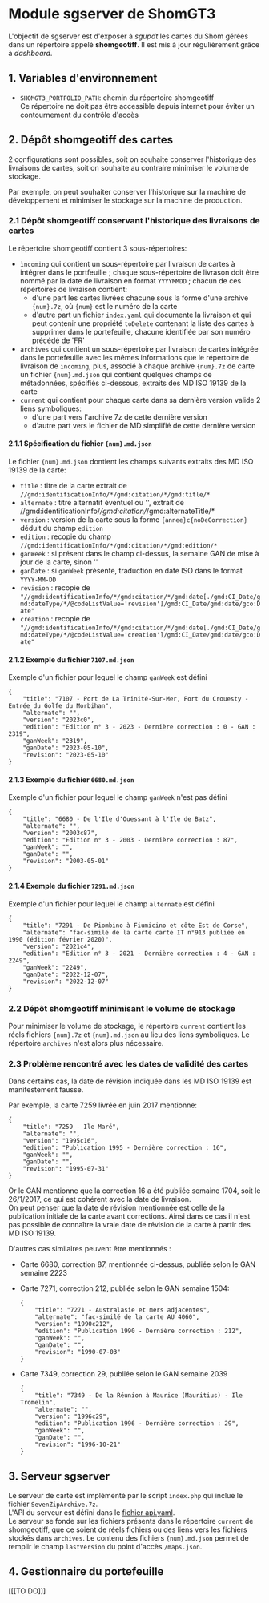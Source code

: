# Module sgserver de ShomGT3
L'objectif de sgserver est d'exposer à *sgupdt* les cartes du Shom gérées dans un répertoire appelé **shomgeotiff**.
Il est mis à jour régulièrement grâce à *dashboard*.

## 1. Variables d'environnement
- `SHOMGT3_PORTFOLIO_PATH`: chemin du répertoire shomgeotiff  
  Ce répertoire ne doit pas être accessible depuis internet pour éviter un contournement du contrôle d'accès

## 2. Dépôt shomgeotiff des cartes
2 configurations sont possibles, soit on souhaite conserver l'historique des livraisons de cartes,
soit on souhaite au contraire minimiser le volume de stockage.

Par exemple, on peut souhaiter conserver l'historique sur la machine de développement
et minimiser le stockage sur la machine de production.

### 2.1 Dépôt shomgeotiff conservant l'historique des livraisons de cartes
Le répertoire shomgeotiff contient 3 sous-répertoires:

- `ìncoming` qui contient un sous-répertoire par livraison de cartes à intégrer dans le portfeuille ;
  chaque sous-répertoire de livrason doit être nommé par la date de livraison en format `YYYYMMDD` ;
  chacun de ces répertoires de livraison contient:
  - d'une part les cartes livrées chacune sous la forme d'une archive `{num}.7z`, où `{num}` est le numéro de la carte
  - d'autre part un fichier `index.yaml` qui documente la livraison et qui peut contenir une propriété `toDelete` contenant
    la liste des cartes à supprimer dans le portefeuille, chacune identifiée par son numéro précédé de 'FR'
- `archives` qui contient un sous-répertoire par livraison de cartes intégrée dans le portefeuille
  avec les mêmes informations que le répertoire de livraison de `incoming`,
  plus, associé à chaque archive `{num}.7z` de carte un fichier `{num}.md.json`
  qui contient quelques champs de métadonnées, spécifiés ci-dessous, extraits des MD ISO 19139 de la carte
- `current` qui contient pour chaque carte dans sa dernière version valide 2 liens symboliques:
  - d'une part vers l'archive 7z de cette dernière version
  - d'autre part vers le fichier de MD simplifié de cette dernière version
  
#### 2.1.1 Spécification du fichier `{num}.md.json`
Le fichier `{num}.md.json` dontient les champs suivants extraits des MD ISO 19139 de la carte:

- `title` : titre de la carte extrait de `//gmd:identificationInfo/*/gmd:citation/*/gmd:title/*`
- `alternate` : titre alternatif éventuel ou '', extrait de //gmd:identificationInfo/*/gmd:citation/*/gmd:alternateTitle/*
- `version` : version de la carte sous la forme `{annee}c{noDeCorrection}` déduit du champ `edition`
- `edition` : recopie du champ `//gmd:identificationInfo/*/gmd:citation/*/gmd:edition/*`
- `ganWeek` : si présent dans le champ ci-dessus, la semaine GAN de mise à jour de la carte, sinon ''
- `ganDate` : si `ganWeek` présente, traduction en date ISO dans le format `YYYY-MM-DD`
- `revision` : recopie de `"//gmd:identificationInfo/*/gmd:citation/*/gmd:date[./gmd:CI_Date/gmd:dateType/*/@codeListValue='revision']/gmd:CI_Date/gmd:date/gco:Date"`
- `creation` : recopie de `"//gmd:identificationInfo/*/gmd:citation/*/gmd:date[./gmd:CI_Date/gmd:dateType/*/@codeListValue='creation']/gmd:CI_Date/gmd:date/gco:Date"`
      
#### 2.1.2 Exemple du fichier `7107.md.json`
Exemple d'un fichier pour lequel le champ `ganWeek` est défini

    {
        "title": "7107 - Port de La Trinité-Sur-Mer, Port du Crouesty - Entrée du Golfe du Morbihan",
        "alternate": "",
        "version": "2023c0",
        "edition": "Edition n° 3 - 2023 - Dernière correction : 0 - GAN : 2319",
        "ganWeek": "2319",
        "ganDate": "2023-05-10",
        "revision": "2023-05-10"
    }
#### 2.1.3 Exemple du fichier `6680.md.json`
Exemple d'un fichier pour lequel le champ `ganWeek` n'est pas défini

    {
        "title": "6680 - De l'Ile d'Ouessant à l'Ile de Batz",
        "alternate": "",
        "version": "2003c87",
        "edition": "Edition n° 3 - 2003 - Dernière correction : 87",
        "ganWeek": "",
        "ganDate": "",
        "revision": "2003-05-01"
    }
#### 2.1.4 Exemple du fichier `7291.md.json`
Exemple d'un fichier pour lequel le champ `alternate` est défini

    {
        "title": "7291 - De Piombino à Fiumicino et côte Est de Corse",
        "alternate": "fac-similé de la carte carte IT n°913 publiée en 1990 (édition février 2020)",
        "version": "2021c4",
        "edition": "Edition n° 3 - 2021 - Dernière correction : 4 - GAN : 2249",
        "ganWeek": "2249",
        "ganDate": "2022-12-07",
        "revision": "2022-12-07"
    }

### 2.2 Dépôt shomgeotiff minimisant le volume de stockage
Pour minimiser le volume de stockage, le répertoire `current` contient les réels fichiers `{num}.7z`
et `{num}.md.json` au lieu des liens symboliques. Le répertoire `archives` n'est alors plus nécessaire.

### 2.3 Problème rencontré avec les dates de validité des cartes
Dans certains cas, la date de révision indiquée dans les MD ISO 19139 est manifestement fausse.

Par exemple, la carte 7259 livrée en juin 2017 mentionne:

    {
        "title": "7259 - Ile Maré",
        "alternate": "",
        "version": "1995c16",
        "edition": "Publication 1995 - Dernière correction : 16",
        "ganWeek": "",
        "ganDate": "",
        "revision": "1995-07-31"
    }

Or le GAN mentionne que la correction 16 a été publiée semaine 1704, soit le 26/1/2017,
ce qui est cohérent avec la date de livraison.  
On peut penser que la date de révision mentionnée est celle de la publication initiale de la carte avant corrections.
Ainsi dans ce cas il n'est pas possible de connaître la vraie date de révision de la carte à partir des MD ISO 19139.

D'autres cas similaires peuvent être mentionnés :

- Carte 6680, correction 87, mentionnée ci-dessus, publiée selon le GAN semaine 2223

- Carte 7271, correction 212, publiée selon le GAN semaine 1504:

      {
          "title": "7271 - Australasie et mers adjacentes",
          "alternate": "fac-similé de la carte AU 4060",
          "version": "1990c212",
          "edition": "Publication 1990 - Dernière correction : 212",
          "ganWeek": "",
          "ganDate": "",
          "revision": "1990-07-03"
      }

- Carte 7349, correction 29, publiée selon le GAN semaine 2039

      {
          "title": "7349 - De la Réunion à Maurice (Mauritius) - Ile Tromelin",
          "alternate": "",
          "version": "1996c29",
          "edition": "Publication 1996 - Dernière correction : 29",
          "ganWeek": "",
          "ganDate": "",
          "revision": "1996-10-21"
      }

## 3. Serveur sgserver
Le serveur de carte est implémenté par le script `index.php` qui inclue le fichier `SevenZipArchive.7z`.  
L'API du serveur est défini dans le [fichier api.yaml](api.yaml).  
Le serveur se fonde sur les fichiers présents dans le répertoire `current` de shomgeotiff,
que ce soient de réels fichiers ou des liens vers les fichiers stockés dans `archives`.
Le contenu des fichiers `{num}.md.json` permet de remplir le champ `lastVersion` du point d'accès `/maps.json`.

## 4. Gestionnaire du portefeuille
[[[TO DO]]]
